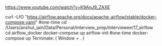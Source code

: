 https://www.youtube.com/watch?v=K9AnJ9_ZAXE


curl -LfO "https://airflow.apache.org/docs/apache-airflow/stable/docker-compose.yaml"   #one-time
cd /Users/anshul_jain/Data/Personal/interview_prep/interviewee/17_airflow   
cd airflow_docker
docker-compose up airflow-init  #one-time
docker-compose up
Terminate: ( Window + . )